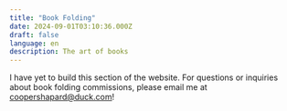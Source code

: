 ```yaml
---
title: "Book Folding"
date: 2024-09-01T03:10:36.000Z
draft: false
language: en
description: The art of books
---
```

I have yet to build this section of the website. For questions or inquiries about book folding commissions, please email me at coopershapard@duck.com!